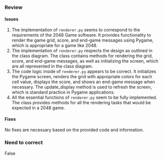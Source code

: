 ### Review
#### Issues
1. The implementation of `renderer.py` seems to correspond to the requirements of the 2048 Game software. It provides functionality to render the game grid, score, and end-game messages using Pygame, which is appropriate for a game like 2048.
2. The implementation of `renderer.py` respects the design as outlined in the class diagram. The class contains methods for rendering the grid, score, and end-game messages, as well as initializing the screen, which are all represented in the class diagram.
3. The code logic inside of `renderer.py` appears to be correct. It initializes the Pygame screen, renders the grid with appropriate colors for each cell value, displays the score, and shows an end-game message when necessary. The update_display method is used to refresh the screen, which is standard practice in Pygame applications.
4. All the essential functions of `renderer.py` seem to be fully implemented. The class provides methods for all the rendering tasks that would be expected in a 2048 game.

#### Fixes
No fixes are necessary based on the provided code and information.

### Need to correct
False